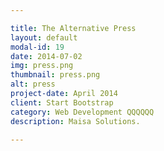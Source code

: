 ```yaml
---

title: The Alternative Press
layout: default
modal-id: 19
date: 2014-07-02
img: press.png
thumbnail: press.png
alt: press
project-date: April 2014
client: Start Bootstrap
category: Web Development QQQQQQ
description: Maisa Solutions.

---
```

